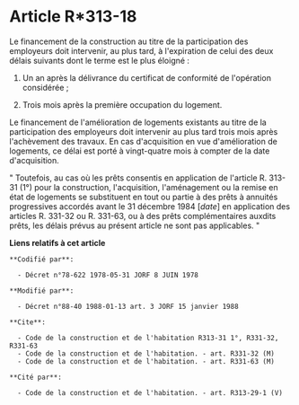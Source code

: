 # Article R*313-18

Le financement de la construction au titre de la participation des employeurs doit intervenir, au plus tard, à l'expiration
de celui des deux délais suivants dont le terme est le plus éloigné :

1. Un an après la délivrance du certificat de conformité de l'opération considérée ;

2. Trois mois après la première occupation du logement.

Le financement de l'amélioration de logements existants au titre de la participation des employeurs doit intervenir au plus
tard trois mois après l'achèvement des travaux. En cas d'acquisition en vue d'amélioration de logements, ce délai est porté à
vingt-quatre mois à compter de la date d'acquisition.

" Toutefois, au cas où les prêts consentis en application de l'article R. 313-31 (1°) pour la construction, l'acquisition,
l'aménagement ou la remise en état de logements se substituent en tout ou partie à des prêts à annuités progressives accordés
avant le 31 décembre 1984 [*date*] en application des articles R. 331-32 ou R. 331-63, ou à des prêts complémentaires auxdits
prêts, les délais prévus au présent article ne sont pas applicables. "

**Liens relatifs à cet article**

	**Codifié par**:

	  - Décret n°78-622 1978-05-31 JORF 8 JUIN 1978

	**Modifié par**:

	  - Décret n°88-40 1988-01-13 art. 3 JORF 15 janvier 1988

	**Cite**:

	  - Code de la construction et de l'habitation R313-31 1°, R331-32, R331-63
	  - Code de la construction et de l'habitation. - art. R331-32 (M)
	  - Code de la construction et de l'habitation. - art. R331-63 (M)

	**Cité par**:

	  - Code de la construction et de l'habitation. - art. R313-29-1 (V)

